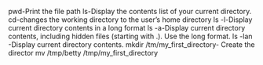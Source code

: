 pwd-Print the file path
ls-Display the contents list of your current directory.
cd-changes the working directory to the user’s home directory
ls -l-Display current directory contents in a long format
ls -a-Display current directory contents, including hidden files (starting with .). Use the long format.
ls -lan -Display current directory contents. 
mkdir /tm/my_first_directory- Create the director
mv /tmp/betty /tmp/my_first_directory
